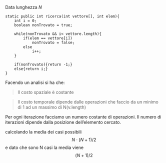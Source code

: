 Data lunghezza $N$

	static public int ricerca(int vettore[], int elem){
		int i = 0;
		boolean nonTrovato = true;
		
		while(nonTrovato && i< vettore.length){
			if(elem == vettore[i])
				nonTrovato = false;
			else
				i++;
		}
		
		if(nonTrovato){return -1;}
		else{return i;}
	}

Facendo un analisi si ha che:

>Il costo spaziale è costante

>Il costo temporale dipende dalle operazioni che faccio da un minimo di 1 ad un massimo di N(v.length)

Per ogni iterazione facciamo un numero costante di operazioni. 
Il numero di iterazioni dipende dalla posizione dell’elemento cercato.

calcolando la media dei casi possibili
$$N\cdot(N+1)/2$$
e dato che sono N casi la media viene
$$(N+1)/2$$
